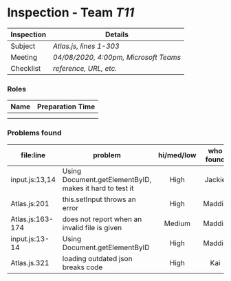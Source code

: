 # Inspection - Team *T11* 
 
| Inspection | Details |
| ----- | ----- |
| Subject | *Atlas.js, lines 1-303* |
| Meeting | *04/08/2020, 4:00pm, Microsoft Teams* |
| Checklist | *reference, URL, etc.* |

### Roles

| Name | Preparation Time |
| ---- | ---- |
|  |  |
|  |  |

### Problems found

| file:line | problem | hi/med/low | who found | github#  |
| --- | --- | :---: | :---: | --- |
| input.js:13,14 | Using Document.getElementByID, makes it hard to test it | High | Jackie |  |
| Atlas.js:201 | this.setInput throws an error | High | Maddie | | 
| Atlas.js:163-174 | does not report when an invalid file is given | Medium | Maddie | |
| input.js:13-14 | Using Document.getElementByID | High | Maddie | |
| Atlas.js.321 | loading outdated json breaks code | High | Kai | |
